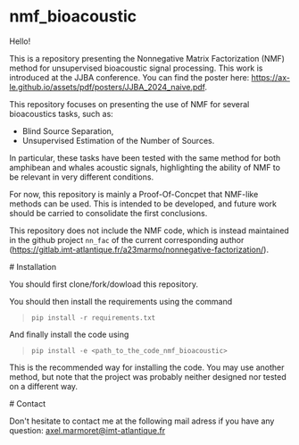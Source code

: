 # nmf_bioacoustic

Hello!

This is a repository presenting the Nonnegative Matrix Factorization (NMF) method for unsupervised bioacoustic signal processing. This work is introduced at the JJBA conference. You can find the poster here: https://ax-le.github.io/assets/pdf/posters/JJBA_2024_naive.pdf.

This repository focuses on presenting the use of NMF for several bioacoustics tasks, such as:
- Blind Source Separation,
- Unsupervised Estimation of the Number of Sources.

In particular, these tasks have been tested with the same method for both amphibean and whales acoustic signals, highlighting the ability of NMF to be relevant in very different conditions.

For now, this repository is mainly a Proof-Of-Concpet that NMF-like methods can be used. This is intended to be developed, and future work should be carried to consolidate the first conclusions.

This repository does not include the NMF code, which is instead maintained in the github project `nn_fac` of the current corresponding author (https://gitlab.imt-atlantique.fr/a23marmo/nonnegative-factorization/).

# Installation

You should first clone/fork/dowload this repository.

You should then install the requirements using the command
> `pip install -r requirements.txt`

And finally install the code using 
> `pip install -e <path_to_the_code_nmf_bioacoustic>`

This is the recommended way for installing the code. You may use another method, but note that the project was probably neither designed nor tested on a different way.

# Contact

Don't hesitate to contact me at the following mail adress if you have any question: axel.marmoret@imt-atlantique.fr